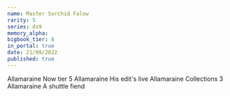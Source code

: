 ```yaml
---
name: Master Surchid Falow
rarity: 5
series: ds9
memory_alpha:
bigbook_tier: 8
in_portal: true
date: 21/09/2022
published: true
---
```


Allamaraine
Now tier 5
Allamaraine 
His edit's live
Allamaraine 
Collections 3
Allamaraine 
A shuttle fiend
